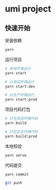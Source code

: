 # umi project

## 快速开始

安装依赖

```bash
yarn
```

运行项目

```bash
# 本地环境运行
yarn start

# 以测试环境运行
yarn start:dev

# 以生产环境运行
yarn start:prod
```

项目代码打包

```bash
# 打包测试环境代码
yarn build

# 打包正式环境代码
yarn build:prod
```

本地校验

```bash
yarn serve
```

代码提交

```bash
yarn commit

git push
```